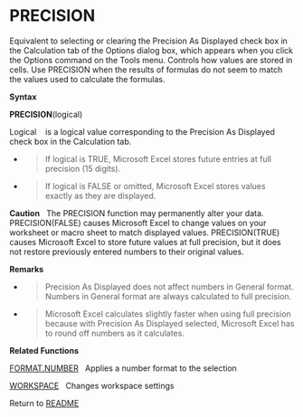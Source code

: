 # PRECISION

Equivalent to selecting or clearing the Precision As Displayed check box
in the Calculation tab of the Options dialog box, which appears when you
click the Options command on the Tools menu. Controls how values are
stored in cells. Use PRECISION when the results of formulas do not seem
to match the values used to calculate the formulas.

**Syntax**

**PRECISION**(logical)

Logical&nbsp;&nbsp;&nbsp;&nbsp;is a logical value corresponding to the
Precision As Displayed check box in the Calculation tab.

  - > If logical is TRUE, Microsoft Excel stores future entries at full
    > precision (15 digits).

  - > If logical is FALSE or omitted, Microsoft Excel stores values
    > exactly as they are displayed.


**Caution**&nbsp;&nbsp;&nbsp;The PRECISION function may permanently
alter your data. PRECISION(FALSE) causes Microsoft Excel to change
values on your worksheet or macro sheet to match displayed values.
PRECISION(TRUE) causes Microsoft Excel to store future values at full
precision, but it does not restore previously entered numbers to their
original values.

**Remarks**

  - > Precision As Displayed does not affect numbers in General format.
    > Numbers in General format are always calculated to full precision.

  - > Microsoft Excel calculates slightly faster when using full
    > precision because with Precision As Displayed selected, Microsoft
    > Excel has to round off numbers as it calculates.


**Related Functions**

[FORMAT.NUMBER](FORMAT.NUMBER.md)&nbsp;&nbsp;&nbsp;Applies a number format to the selection

[WORKSPACE](WORKSPACE.md)&nbsp;&nbsp;&nbsp;Changes workspace settings



Return to [README](README.md#P)

